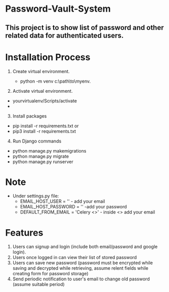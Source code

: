 # Password-Vault-System
This project is to show list of password and other related data for authenticated users.
----------------------------------------------------------------------------------------
# Installation Process
 1. Create virtual environment.
    - python -m venv c:\path\to\myenv.
    
2. Activate virtual environment.
  - yourvirtualenv/Scripts/activate
  - 
3. Install packages
  - pip install -r requirements.txt or
  - pip3 install -r requirements.txt
  
4. Run Django commands
  - python manage.py makemigrations
  - python manage.py migrate
  - python manage.py runserver


# Note
- Under settings.py file:
  - EMAIL_HOST_USER = '' - add your email
  - EMAIL_HOST_PASSWORD = '' -add your password
  - DEFAULT_FROM_EMAIL = 'Celery <>' - inside <> add your email

# Features
1. Users can signup and login (include both email/password and google login).
3. Users once logged in can view their list of stored password
4. Users can save new password (password must be encrypted while saving and decrypted while retrieving, assume relent fields while creating form for password storage)
5. Send periodic notification to user's email to change old password (assume suitable period) 
